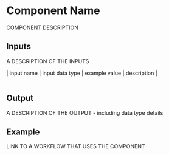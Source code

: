 # Component Name
COMPONENT DESCRIPTION

## Inputs
A DESCRIPTION OF THE INPUTS
<TABLE> | input name | input data type | example value | description | </TABLE>

## Output
A DESCRIPTION OF THE OUTPUT - including data type details

## Example

LINK TO A WORKFLOW THAT USES THE COMPONENT
